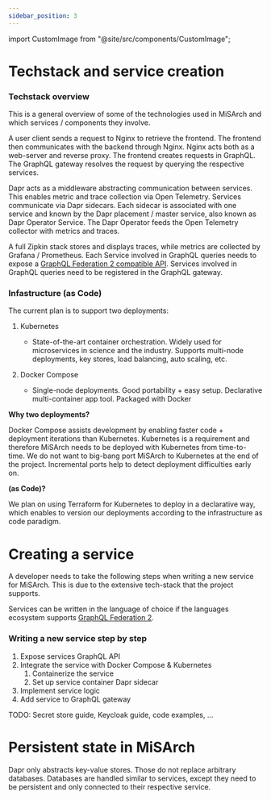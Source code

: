 ```yaml
---
sidebar_position: 3
---
```


import CustomImage from "@site/src/components/CustomImage";

# Techstack and service creation

### Techstack overview

This is a general overview of some of the technologies used in MiSArch and which services / components they involve.

<CustomImage path="/images/techstack-overview" width="1148" height="596" />

A user client sends a request to Nginx to retrieve the frontend. The frontend then communicates with the backend through Nginx. Nginx acts both as a web-server and reverse proxy. The frontend creates requests in GraphQL. The GraphQL gateway resolves the request by querying the respective services.

Dapr acts as a middleware abstracting communication between services. This enables metric and trace collection via Open Telemetry. Services communicate via Dapr sidecars. Each sidecar is associated with one service and known by the Dapr placement / master service, also known as Dapr Operator Service. The Dapr Operator feeds the Open Telemetry collector with metrics and traces.

A full Zipkin stack stores and displays traces, while metrics are collected by Grafana / Prometheus. Each Service involved in GraphQL queries needs to expose a [GraphQL Federation 2 compatible API](https://www.apollographql.com/docs/federation/building-supergraphs/supported-subgraphs/). Services involved in GraphQL queries need to be registered in the GraphQL gateway.

### Infastructure (as Code)

The current plan is to support two deployments:

1. Kubernetes

   - State-of-the-art container orchestration. Widely used for microservices in science and the industry. Supports multi-node deployments, key stores, load balancing, auto scaling, etc.

2. Docker Compose
   - Single-node deployments. Good portability + easy setup. Declarative multi-container app tool. Packaged with Docker

**Why two deployments?**

Docker Compose assists development by enabling faster code + deployment iterations than Kubernetes. Kubernetes is a requirement and therefore MiSArch needs to be deployed with Kubernetes from time-to-time. We do not want to big-bang port MiSArch to Kubernetes at the end of the project. Incremental ports help to detect deployment difficulties early on.

**(as Code)?**

We plan on using Terraform for Kubernetes to deploy in a declarative way, which enables to version our deployments according to the infrastructure as code paradigm.

# Creating a service

A developer needs to take the following steps when writing a new service for MiSArch.
This is due to the extensive tech-stack that the project supports.

Services can be written in the language of choice if the languages ecosystem supports [GraphQL Federation 2](https://www.apollographql.com/docs/federation/building-supergraphs/supported-subgraphs/).

### Writing a new service step by step

1. Expose services GraphQL API
1. Integrate the service with Docker Compose & Kubernetes
   1. Containerize the service
   1. Set up service container Dapr sidecar
1. Implement service logic
1. Add service to GraphQL gateway

TODO: Secret store guide, Keycloak guide, code examples, ...

# Persistent state in MiSArch

Dapr only abstracts key-value stores. Those do not replace arbitrary databases. Databases are handled similar to services, except they need to be persistent and only connected to their respective service.
